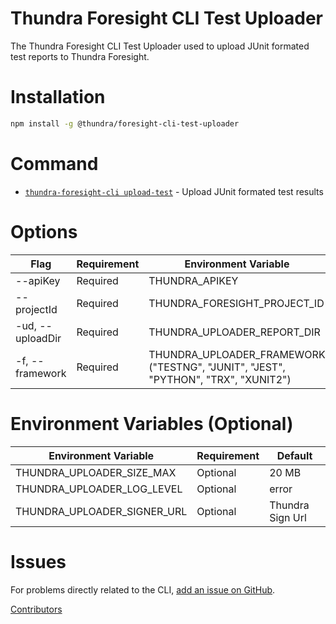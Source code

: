 Thundra Foresight CLI Test Uploader
==========

The Thundra Foresight CLI Test Uploader used to upload JUnit formated test reports to Thundra Foresight.

Installation
======

```bash
npm install -g @thundra/foresight-cli-test-uploader
```

# Command

* [`thundra-foresight-cli upload-test`](../cli-test-uploader/README.md) - Upload JUnit formated test results


# Options

| Flag                          | Requirement       | Environment Variable
| ---                           | ---               | ---
| --apiKey <string>             | Required          | THUNDRA_APIKEY
| --projectId <string>          | Required          | THUNDRA_FORESIGHT_PROJECT_ID
| -ud, --uploadDir <string>     | Required          | THUNDRA_UPLOADER_REPORT_DIR
| -f, --framework <enum>        | Required          | THUNDRA_UPLOADER_FRAMEWORK   ("TESTNG", "JUNIT", "JEST", "PYTHON", "TRX", "XUNIT2")


# Environment Variables (Optional)

| Environment Variable          | Requirement       | Default
| ---                           | ---               | ---
| THUNDRA_UPLOADER_SIZE_MAX     | Optional          | 20 MB
| THUNDRA_UPLOADER_LOG_LEVEL    | Optional          | error
| THUNDRA_UPLOADER_SIGNER_URL   | Optional          | Thundra Sign Url


Issues
======

For problems directly related to the CLI, [add an issue on GitHub](https://github.com/thundra-io/thundra-foresight-cli/issues/new).

[Contributors](https://github.com/thundra-io/thundra-foresight-cli/contributors)